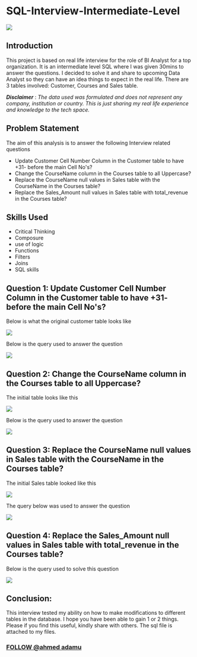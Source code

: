 # SQL-Interview-Intermediate-Level
![](SQL_Intro.jpg)

## Introduction
This project is based on real life interview for the role of BI Analyst for a top organization. It is an intermediate level SQL where I was given 30mins to answer the questions. I decided to solve it and share to upcoming Data Analyst so they can have an idea things to expect in the real life. There are 3 tables involved: Customer, Courses and Sales table.

**_Disclaimer_** : _The data used was formulated and does not represent any company, institution or country. This is just sharing my real life experience and knowledge to the tech space._

## Problem Statement 

The aim of this analysis is to answer the following Interview related questions

- Update Customer Cell Number Column in the Customer table to have +31- before the main Cell No's?
- Change the CourseName column in the Courses table to all Uppercase?
- Replace the CourseName null values in Sales table with the CourseName in the Courses table?
- Replace the Sales_Amount null values in Sales table with total_revenue in the Courses table?

## Skills Used
- Critical Thinking
- Composure
- use of logic
- Functions
- Filters
- Joins
- SQL skills


## Question 1: Update Customer Cell Number Column in the Customer table to have +31- before the main Cell No's?
Below is what the original customer table looks like

![](Customer_table.jpg)

Below is the query used to answer the question

![](Cell_no_update.jpg)


## Question 2: Change the CourseName column in the Courses table to all Uppercase?
The initial table looks like this

![](Courses_table.jpg)

Below is the query used to answer the question

![](Upper_CourseName.jpg)

## Question 3: Replace the CourseName null values in Sales table with the CourseName in the Courses table?

The initial Sales table looked like this

![](Sales_table.jpg)

The query below was used to answer the question

![](SALES_COURSENAME_UPDATE.jpg)

## Question 4: Replace the Sales_Amount null values in Sales table with total_revenue in the Courses table?

Below is the query used to solve this question

![](Total_Revenue.jpg)

## Conclusion:

This interview tested my ability on how to make modifications to different tables in the database. I hope you have been able to gain 1 or 2 things. Please if you find this useful, kindly share with others. The sql file is attached to my files. 
### [FOLLOW @ahmed adamu](https://www.linkedin.com/in/ahmed-adamu-0b63b9a5)

